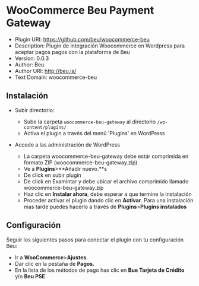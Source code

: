 # WooCommerce Beu Payment Gateway

* Plugin URI: https://github.com/beu/woocommerce-beu
* Description: Plugin de integración Woocommerce en Wordpress para aceptar pagos pagos con la plataforma de Beu
* Version: 0.0.3
* Author: Beu
* Author URI: http://beu.is/
* Text Domain: woocommerce-beu


## Instalación

* Subir directorio:
  * Sube la carpeta `woocommerce-beu-gateway` al directorio `/wp-content/plugins/`
  * Activa el plugin a través del menú 'Plugins' en WordPress


* Accede a las administración de WordPress 
  * La carpeta woocommerce-beu-gateway debe estár comprimida en formato ZIP (woocommerce-beu-gateway.zip)
  * Ve a **Plugins**>**Añadir nuevo.**s
  * De click en subir plugin
  * De click en Examintar y debe ubicar el archivo comprimido llamado woocommerce-beu-gateway.zip
  * Haz clic en **Instalar ahora**, debe esperar a que termine la instalación
  * Proceder activar el plugin dando clic en **Activar**. Para una instalación mas tarde puedes hacerlo a través de **Plugins**>**Plugins instalados**

## Configuración

Seguir los siguientes pasos para conectar el plugin con tu configuración Beu:

*  Ir a **WooCommerce**>**Ajustes**.
*  Dar clic en la pestaña de **Pagos.**
*  En la lista de los métodos de pago has clic en **Bue Tarjeta de Crédito** y/o **Beu PSE**. 
